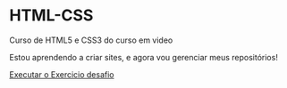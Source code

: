 # HTML-CSS
Curso de HTML5 e CSS3 do curso em video

Estou aprendendo a criar sites, e agora vou gerenciar meus repositórios!

<a href="https://sdnocchi.github.io/HTML-CSS/Exercicios/desafio/desafio02/index.html">Executar o Exercicio desafio </a>
